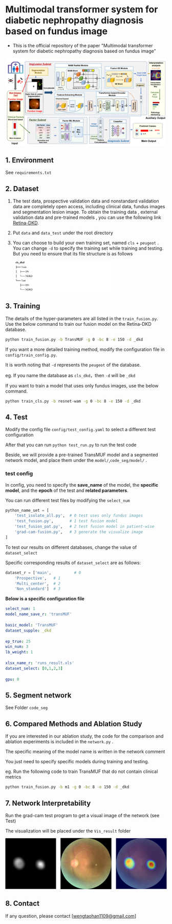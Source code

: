 # Multimodal transformer system for diabetic nephropathy diagnosis based on fundus image

- This is the official repository of the paper "Multimodal transformer system for diabetic nephropathy diagnosis based on fundus image"

<img src="img\model.png" alt="TransMYF" style="zoom:50%;" />

## 1. Environment

See `requirements.txt`



## 2. Dataset

1. The test data, prospective validation data and nonstandard validation data are completely open access, including clinical data, fundus images and segmentation lesion image.  To obtain the training data , external validation data and pre-trained models , you can use the following link [Retina-DKD](https://www.dropbox.com/scl/fi/dw5so6bg45xpy8voh7gtg/Retina-DKD_data-model_1.0.zip?rlkey=va47pglhxvptgnmczes8rzy6k&dl=0).

2. Put `data` and `data_test`  under the root directory 

3. You can choose to build your own training set, named `cls` + `peugeot` . You can change `-d` to specify the training set while training and testing.  But you need to ensure that its file structure is as follows

   <img src="img\tree.jpg" style="zoom: 30%;" />



## 3. Training

The details of the hyper-parameters are all listed in the `train_fusion.py`. Use the below command to train our fusion model on the Retina-DKD database.

```sh
python train_fusion.py -b TransMUF -g 0 -bc 8 -e 150 -d _dkd
```

If you want a more detailed training method, modify the configuration file in `config/train_config.py`.

It is worth noting that  `-d` represents the `peugeot` of the database. 

eg.  If you name the database as `cls_dkd`，then `-d`  will be `_dkd` 



If you want to train a model that uses only fundus images, use the below command.

```sh
python train_cls.py -b resnet-wam -g 0 -bc 8 -e 150 -d _dkd
```



## 4. Test

Modify the config file  `config/test_config.yaml` to select a different test configuration

After that you can run `python test_run.py` to run the test code

Beside, we will provide a pre-trained TransMUF model and a segmented network model, and place them under the `model/`,`code_seg/model/` .



### test config

In config, you need to specify the **save_name** of the model, the **specific model**, and the **epoch** of the test and **related parameters**.

You can run different test files by modifying the `select_num`

```python
python_name_set = [
    'test_isolate_all.py',  # 0 test uses only fundus images
    'test_fusion.py',       # 1 test fusion model 
    'test_fusion_pat.py',   # 2 test fusion model in patient-wise
    'grad-cam-fusion.py',   # 3 generate the visualize image
]
```

To test our results on different databases, change the value of `dataset_select`

Specific corresponding results of  `dataset_select`  are as follows:

```python
dataset_r = ['main', 		  # 0
	'Prospective',   # 1
	'Multi_center',  # 2
	'Non_standard']  # 3
```



**Below is a specific configuration file**

```yaml
select_num: 1
model_name_save_r: 'transMUF'

basic_model: 'TransMUF'
dataset_supple: _dkd

ep_true: 25
win_num: 3
lb_weight: 1

xlsx_name_r: 'runs_result.xls'
dataset_select: [0,1,2,3]

gpu: 0
```



## 5. Segment network

See Folder `code_seg`



## 6. Compared Methods and Ablation Study

If you are interested in our ablation study, the code for the comparison and ablation experiments is included in the `network.py` .

The specific meaning of the model name is written in the network comment



You just need to specify specific models during training and testing.

eg.  Run the following code to train TransMUF that do not contain clinical metrics

```sh
python train_fusion.py -b m1 -g 0 -bc 8 -e 150 -d _dkd
```



## 7. Network Interpretability

Run the grad-cam test program to get a visual image of the network (see Test)

The visualization will be placed under the `Vis_result` folder

<img src="img\vis.png" style="zoom: 80%;" />



## 8. Contact

If any question, please contact [[wengtaohan1109@gmail.com](wengtaohan1109@gmail.com)]